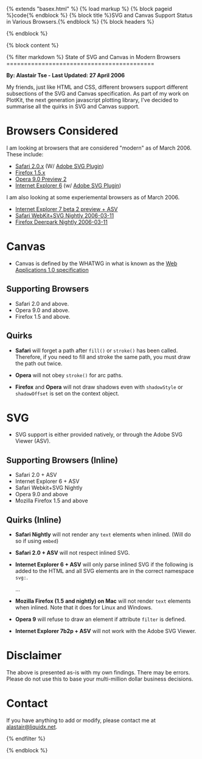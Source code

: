{% extends "basex.html" %}
{% load markup %}
{% block pageid %}code{% endblock %}
{% block title %}SVG and Canvas Support Status in Various Browsers.{% endblock %}
{% block headers %}
<link href="doc.css" media="screen" rel="stylesheet" type="text/css" />
{% endblock %}


{% block content %}
<div class="page doc">
{% filter markdown %}
State of SVG and Canvas in Modern Browsers
==========================================

__By: Alastair Tse - Last Updated: 27 April 2006__


My friends, just like HTML and CSS, different browsers support
different subsections of the SVG and Canvas specification. As part of
my work on PlotKit, the next generation javascript plotting library,
I've decided to summarise all the quirks in SVG and Canvas support.

Browsers Considered
===================

I am looking at browsers that are considered "modern" as of
March 2006. These include:

* [Safari 2.0.x][Safari] (W/ [Adobe SVG Plugin][ASV])
* [Firefox 1.5.x][Firefox]
* [Opera 9.0 Preview 2][OperaSnapshot]
* [Internet Explorer 6][IE6] (w/ [Adobe SVG Plugin][ASV])

I am also looking at some experiemental browsers as of March 2006. 

* [Internet Explorer 7 beta 2 preview + ASV][IE7]
* [Safari WebKit+SVG Nightly 2006-03-11][WebkitNightly]
* [Firefox Deerpark Nightly 2006-03-11][FirefoxNightly]

[Safari]: http://apple.com/safari/
[Firefox]: http://www.mozilla.com/firefox/
[OperaSnapshot]: http://snapshot.opera.com/
[IE6]: http://www.microsoft.com/windows/ie/
[ASV]: http://www.adobe.com/svg/
[IE7]: http://www.microsoft.com/windows/IE/ie7/default.mspx
[WebkitNightly]: http://nightly.webkit.org/
[FirefoxNightly]: http://ftp.mozilla.org/pub/mozilla.org/firefox/nightly/latest-trunk/


Canvas
======

* Canvas is defined by the WHATWG in what is known as the 
  [Web Applications 1.0 specification][WHATWG]

Supporting Browsers
-------------------

* Safari 2.0 and above.
* Opera 9.0 and above.
* Firefox 1.5 and above.

Quirks
------

* __Safari__ will forget a path after ``fill()`` or ``stroke()`` has
    been called. Therefore, if you need to fill and stroke the same
    path, you must draw the path out twice.

* __Opera__ will not obey ``stroke()`` for arc paths.

* __Firefox__ and __Opera__ will not draw shadows even with
  ``shadowStyle`` or ``shadowOffset`` is set on the context object.

SVG
===

* SVG support is either provided natively, or through the Adobe SVG
  Viewer (ASV).

Supporting Browsers (Inline)
----------------------------

* Safari 2.0 + ASV
* Internet Explorer 6 + ASV
* Safari Webkit+SVG Nightly
* Opera 9.0 and above
* Mozilla Firefox 1.5 and above

Quirks (Inline)
---------------

* __Safari Nightly__ will not render any ``text`` elements when
  inlined. (Will do so if using ``embed``)

* __Safari 2.0 + ASV__ will not respect inlined SVG.

* __Internet Explorer 6 + ASV__ will only parse inlined SVG if the
  following is added to the HTML and all SVG elements are in the
  correct namespace ``svg:``.

    <html xmlns="http://www.w3.org/1999/xhtml" xml:lang="en" lang="en"
    xmlns:svg="http://www.w3.org/2000/svg"
    xmlns:xlink="http://www.w3.org/1999/xlink">
    ...
    <body>
    <!-- START Required for IE to support  inlined SVG -->
    <object id="AdobeSVG"
    classid="clsid:78156a80-c6a1-4bbf-8e6a-3cd390eeb4e2" width="1"
    height="1"></object>
    <?import namespace="svg" implementation="#AdobeSVG"?>
    <!-- END   Required for IE to support inlined SVG -->
    <svg:svg width="300" height="300" baseProfile="full" version="1.1"></svg:svg>
    </body>
    </html>

* __Mozilla Firefox (1.5 and nightly) on Mac__ will not render
  ``text`` elements when inlined. Note that it does for Linux and Windows.

* __Opera 9__ will refuse to draw an element if attribute ``filter``
  is defined.

* __Internet Explorer 7b2p + ASV__ will not work with the Adobe SVG Viewer.


Disclaimer
==========

The above is presented as-is with my own findings. There may be
errors. Please do not use this to base your multi-million dollar
business decisions.

Contact
=======

If you have anything to add or modify, please contact me at
<alastair@liquidx.net>.

[WHATWG]: http://whatwg.org/specs/web-apps/current-work/

{% endfilter %}
</div>
{% endblock %}